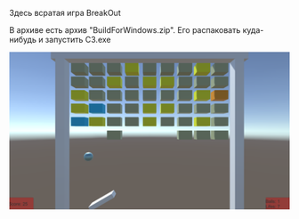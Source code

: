 Здесь всратая игра BreakOut

В архиве есть архив "BuildForWindows.zip". Его распаковать куда-нибудь и запустить C3.exe

![](screen.png)
